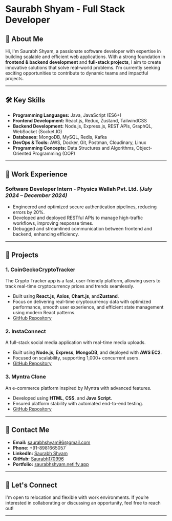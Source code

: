 # Saurabh Shyam - Full Stack Developer

## 👋 About Me
Hi, I'm Saurabh Shyam, a passionate software developer with expertise in building scalable and efficient web applications. With a strong foundation in **frontend & backend development** and **full-stack projects**, I aim to create innovative solutions that solve real-world problems. I'm currently seeking exciting opportunities to contribute to dynamic teams and impactful projects.

---

## 🛠️ Key Skills
- **Programming Languages:** Java, JavaScript (ES6+)
- **Frontend Development:** React.js, Redux, Zustand, TailwindCSS
- **Backend Development:** Node.js, Express.js, REST APIs, GraphQL, WebSocket (Socket.IO)
- **Databases:** MongoDB, MySQL, Redis, Kafka
- **DevOps & Tools:** AWS, Docker, Git, Postman, Cloudinary, Linux
- **Programming Concepts:** Data Structures and Algorithms, Object-Oriented Programming (OOP)

---

## 💼 Work Experience
### **Software Developer Intern** - Physics Wallah Pvt. Ltd. *(July 2024 – December 2024)*
- Engineered and optimized secure authentication pipelines, reducing errors by 20%.
- Developed and deployed RESTful APIs to manage high-traffic workflows, improving response times.
- Debugged and streamlined communication between frontend and backend, enhancing efficiency.

---

## 🌟 Projects
### **1. CoinGeckoCryptoTracker**  
The Crypto Tracker app is a fast, user-friendly platform, allowing users to track real-time cryptocurrency prices and trends seamlessly.  
- Built using **React.js**, **Axios**, **Chart.js**, and**Zustand**.
- Focus on delivering real-time cryptocurrency data with optimized performance, smooth user experience, and efficient state management using modern React patterns.
- [GitHub Repository](https://github.com/Saurabh170996/CoinGeckoCryptoTracker.git)

### **2. InstaConnect**
A full-stack social media application with real-time media uploads.
- Built using **Node.js**, **Express**, **MongoDB**, and deployed with **AWS EC2**.
- Focused on scalability, supporting 1,000+ concurrent users.
- [GitHub Repository](https://github.com/Saurabh170996/InstaConnect.git)

### **3. Myntra Clone**
An e-commerce platform inspired by Myntra with advanced features.
- Developed using **HTML**, **CSS**, and **Java Script**.
- Ensured platform stability with automated end-to-end testing.
- [GitHub Repository](https://github.com/Saurabh170996/E-Commerce-Website1.git)

---

## 📧 Contact Me
- **Email:** saurabhshyam96@gmail.com
- **Phone:** +91-8981665057
- **LinkedIn:** [Saurabh Shyam](www.linkedin.com/in/saurabh-shyam-1900a9244)
- **GitHub:** [Saurabh170996](https://github.com/Saurabh170996)
- **Portfolio:** [saurabhshyam.netlify.app](https://saurabhshyam.netlify.app/)

---

## 🤝 Let's Connect
I'm open to relocation and flexible with work environments. If you’re interested in collaborating or discussing an opportunity, feel free to reach out!

---
